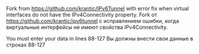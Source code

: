 Fork from https://github.com/krantic/IPv6Tunnel with error fix when virtual interfaces do not have the IPv4Connectivity property.
Fork от https://github.com/krantic/ipv6tunnel с исправлением ошибки, когда виртуальные интерфейсы не имеют свойства IPv4Connectivity.

You must enter your data in lines 88-127
Вы должны внести свои данные в строках 88-127
